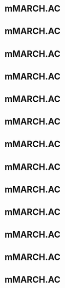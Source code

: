 # mMARCH.AC
# mMARCH.AC
# mMARCH.AC
# mMARCH.AC
# mMARCH.AC
# mMARCH.AC
# mMARCH.AC
# mMARCH.AC
# mMARCH.AC
# mMARCH.AC
# mMARCH.AC
# mMARCH.AC
# mMARCH.AC
